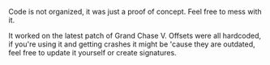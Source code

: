 Code is not organized, it was just a proof of concept. Feel free to mess with it.

It worked on the latest patch of Grand Chase V.
Offsets were all hardcoded, if you're using it and getting crashes it might be 'cause they are outdated, feel free to update it yourself or create signatures.
